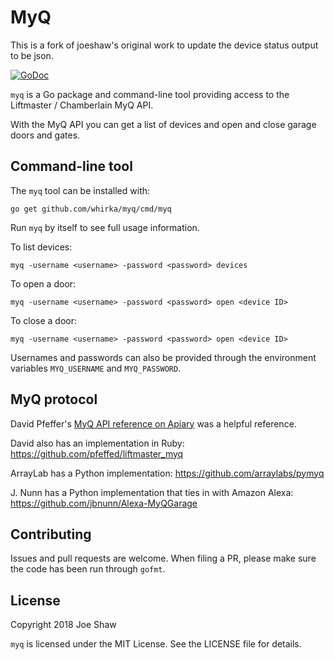 # MyQ

This is a fork of joeshaw's original work to update the device status output to be json.

[![GoDoc](https://godoc.org/github.com/joeshaw/myq?status.svg)](http://godoc.org/github.com/joeshaw/myq)

`myq` is a Go package and command-line tool providing access to
the Liftmaster / Chamberlain MyQ API.

With the MyQ API you can get a list of devices and open and close
garage doors and gates.

## Command-line tool

The `myq` tool can be installed with:

    go get github.com/whirka/myq/cmd/myq

Run `myq` by itself to see full usage information.

To list devices:

    myq -username <username> -password <password> devices

To open a door:

    myq -username <username> -password <password> open <device ID>

To close a door:

    myq -username <username> -password <password> open <device ID>

Usernames and passwords can also be provided through the environment
variables `MYQ_USERNAME` and `MYQ_PASSWORD`.

## MyQ protocol

David Pfeffer's [MyQ API reference on
Apiary](https://unofficialliftmastermyq.docs.apiary.io/) was a helpful
reference.

David also has an implementation in Ruby:
https://github.com/pfeffed/liftmaster_myq

ArrayLab has a Python implementation:
https://github.com/arraylabs/pymyq

J. Nunn has a Python implementation that ties in with Amazon Alexa:
https://github.com/jbnunn/Alexa-MyQGarage

## Contributing

Issues and pull requests are welcome.  When filing a PR, please make
sure the code has been run through `gofmt`.

## License

Copyright 2018 Joe Shaw

`myq` is licensed under the MIT License.  See the LICENSE file
for details.
